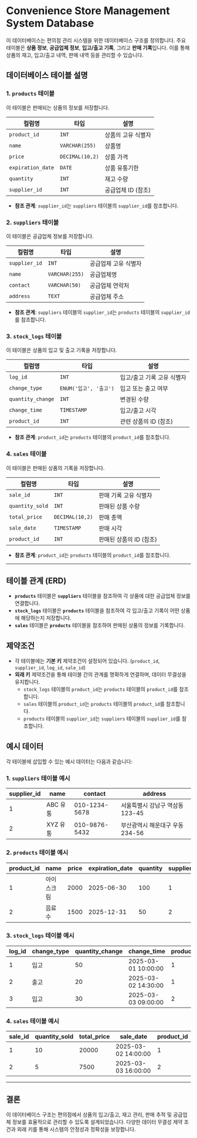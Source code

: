 # Convenience Store Management System Database

이 데이터베이스는 편의점 관리 시스템을 위한 데이터베이스 구조를 정의합니다. 주요 테이블은 **상품 정보**, **공급업체 정보**, **입고/출고 기록**, 그리고 **판매 기록**입니다. 이를 통해 상품의 재고, 입고/출고 내역, 판매 내역 등을 관리할 수 있습니다.

## 데이터베이스 테이블 설명

### 1. **`products` 테이블**
이 테이블은 판매되는 상품의 정보를 저장합니다.

| 컬럼명             | 타입           | 설명                     |
|--------------------|----------------|--------------------------|
| `product_id`       | `INT`          | 상품의 고유 식별자       |
| `name`             | `VARCHAR(255)`  | 상품명                   |
| `price`            | `DECIMAL(10,2)` | 상품 가격                |
| `expiration_date`  | `DATE`         | 상품 유통기한            |
| `quantity`         | `INT`          | 재고 수량                |
| `supplier_id`      | `INT`          | 공급업체 ID (참조)       |

- **참조 관계**: `supplier_id`는 `suppliers` 테이블의 `supplier_id`를 참조합니다.

### 2. **`suppliers` 테이블**
이 테이블은 공급업체 정보를 저장합니다.

| 컬럼명        | 타입          | 설명                     |
|---------------|---------------|--------------------------|
| `supplier_id` | `INT`         | 공급업체 고유 식별자      |
| `name`        | `VARCHAR(255)` | 공급업체명                |
| `contact`     | `VARCHAR(50)`  | 공급업체 연락처           |
| `address`     | `TEXT`         | 공급업체 주소             |

- **참조 관계**: `suppliers` 테이블의 `supplier_id`는 `products` 테이블의 `supplier_id`를 참조합니다.

### 3. **`stock_logs` 테이블**
이 테이블은 상품의 입고 및 출고 기록을 저장합니다.

| 컬럼명          | 타입             | 설명                         |
|-----------------|------------------|------------------------------|
| `log_id`        | `INT`            | 입고/출고 기록 고유 식별자    |
| `change_type`   | `ENUM('입고', '출고')` | 입고 또는 출고 여부           |
| `quantity_change` | `INT`          | 변경된 수량                  |
| `change_time`   | `TIMESTAMP`      | 입고/출고 시각                |
| `product_id`    | `INT`            | 관련 상품의 ID (참조)        |

- **참조 관계**: `product_id`는 `products` 테이블의 `product_id`를 참조합니다.

### 4. **`sales` 테이블**
이 테이블은 판매된 상품의 기록을 저장합니다.

| 컬럼명          | 타입             | 설명                         |
|-----------------|------------------|------------------------------|
| `sale_id`       | `INT`            | 판매 기록 고유 식별자         |
| `quantity_sold` | `INT`            | 판매된 상품 수량             |
| `total_price`   | `DECIMAL(10,2)`  | 판매 총액                     |
| `sale_date`     | `TIMESTAMP`      | 판매 시각                     |
| `product_id`    | `INT`            | 판매된 상품의 ID (참조)       |

- **참조 관계**: `product_id`는 `products` 테이블의 `product_id`를 참조합니다.

---

## 테이블 관계 (ERD)

- **`products`** 테이블은 **`suppliers`** 테이블을 참조하여 각 상품에 대한 공급업체 정보를 연결합니다.
- **`stock_logs`** 테이블은 **`products`** 테이블을 참조하여 각 입고/출고 기록이 어떤 상품에 해당하는지 저장합니다.
- **`sales`** 테이블은 **`products`** 테이블을 참조하여 판매된 상품의 정보를 기록합니다.

## 제약조건

- 각 테이블에는 **기본 키** 제약조건이 설정되어 있습니다. (`product_id`, `supplier_id`, `log_id`, `sale_id`)
- **외래 키** 제약조건을 통해 테이블 간의 관계를 명확하게 연결하며, 데이터 무결성을 유지합니다.
  - `stock_logs` 테이블의 `product_id`는 `products` 테이블의 `product_id`를 참조합니다.
  - `sales` 테이블의 `product_id`는 `products` 테이블의 `product_id`를 참조합니다.
  - `products` 테이블의 `supplier_id`는 `suppliers` 테이블의 `supplier_id`를 참조합니다.

## 예시 데이터

각 테이블에 삽입할 수 있는 예시 데이터는 다음과 같습니다:

### 1. `suppliers` 테이블 예시

| supplier_id | name    | contact        | address            |
|-------------|---------|----------------|--------------------|
| 1           | ABC 유통 | 010-1234-5678  | 서울특별시 강남구 역삼동 123-45 |
| 2           | XYZ 유통 | 010-9876-5432  | 부산광역시 해운대구 우동 234-56 |

### 2. `products` 테이블 예시

| product_id | name     | price | expiration_date | quantity | supplier_id |
|------------|----------|-------|-----------------|----------|-------------|
| 1          | 아이스크림 | 2000  | 2025-06-30      | 100      | 1           |
| 2          | 음료수   | 1500  | 2025-12-31      | 50       | 2           |

### 3. `stock_logs` 테이블 예시

| log_id | change_type | quantity_change | change_time           | product_id |
|--------|-------------|-----------------|-----------------------|------------|
| 1      | 입고        | 50              | 2025-03-01 10:00:00   | 1          |
| 2      | 출고        | 20              | 2025-03-02 14:30:00   | 1          |
| 3      | 입고        | 30              | 2025-03-03 09:00:00   | 2          |

### 4. `sales` 테이블 예시

| sale_id | quantity_sold | total_price | sale_date            | product_id |
|---------|---------------|-------------|----------------------|------------|
| 1       | 10            | 20000       | 2025-03-02 14:00:00  | 1          |
| 2       | 5             | 7500        | 2025-03-03 16:00:00  | 2          |

---

## 결론

이 데이터베이스 구조는 편의점에서 상품의 입고/출고, 재고 관리, 판매 추적 및 공급업체 정보를 효율적으로 관리할 수 있도록 설계되었습니다. 다양한 데이터 무결성 제약 조건과 외래 키를 통해 시스템의 안정성과 정확성을 보장합니다.